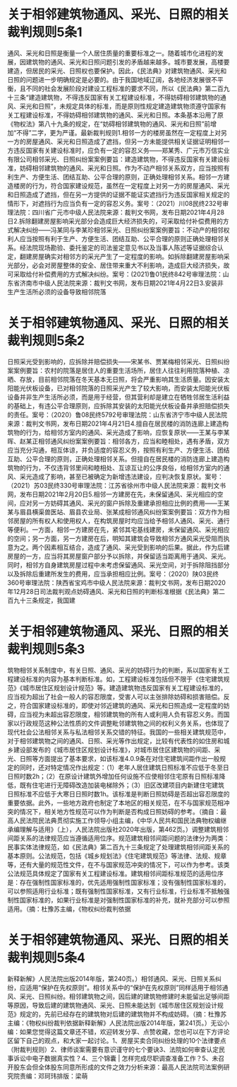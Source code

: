 # 关于相邻建筑物通风、采光、日照的相关裁判规则5条1

通风、采光和日照是衡量一个人居住质量的重要标准之一。随着城市化进程的发展，因建筑物的通风、采光和日照问题引发的矛盾越来越多。城市要发展，高楼要建造，但居民的采光、日照权也要保护。因此，《民法典》对建筑物通风、采光和日照的问题进一步明确规定是必要的。由于我国地域辽阔，各地经济发展很不平衡，且不同的社会发展阶段对建设工程标准的要求不同，所以《民法典》第二百九十三条“建造建筑物，不得违反国家有关工程建设标准，不得妨碍相邻建筑物的通风、采光和日照”，未规定具体的标准，而是原则性规定建造建筑物须遵守国家有关工程建设标准，不得妨碍相邻建筑物的通风、采光和日照。本条基本沿用了原《物权法》第八十九条的规定，在“妨碍相邻建筑物的通风、采光和日照”前增加“不得”二字，更为严谨。最新裁判规则1.相邻一方的楼房虽然在一定程度上对另一方的房屋通风、采光和日照造成了遮挡，但另一方未能提供相关证据证明相邻一方违反国家有关建设标准时，应负有一定的容忍义务——郑某秀、广元市万信实业有限公司相邻采光、日照纠纷案案例要旨：建造建筑物，不得违反国家有关建设标准，妨碍相邻建筑物的通风、采光和日照。作为不动产相邻关系双方，应当按照有利生产、方便生活、团结互助、公平合理的原则，正确处理相邻关系。相邻一方建造楼房的行为，符合国家建设规范，虽然在一定程度上对另一方的房屋通风、采光和日照造成了遮挡，但在另一方提供的证据不能证实遮挡行为违反国家相关规定的情形下，对遮挡行为应当负有一定的容忍义务。案号：（2021）川08民终232号审理法院：四川省广元市中级人民法院来源：裁判文书网，发布日期2021年4月28日2.拆除翻建房屋影响采光部分会造成巨大经济损失的，可采取给付补偿费用的方式解决纠纷——冯某同与李某珍相邻采光、日照纠纷案案例要旨：不动产的相邻权利人应当按照有利于生产、方便生活、团结互助、公平合理的原则正确处理相邻关系。经法院现场勘验、委托鉴定的司法鉴定意见书以及当事人陈述等证据综合认定，翻建房屋确实对相邻方的采光产生了一定程度的影响。如拆除翻建房屋影响采光部分，必会对房屋整体的安全、居住带来重大不利影响，造成巨大经济损失，故可采取给付补偿费用的方式解决纠纷。案号：(2021)鲁01民终842号审理法院：山东省济南市中级人民法院来源：裁判文书网，发布日期2021年4月22日3.安装非生产生活所必须的设备导致相邻院落

# 关于相邻建筑物通风、采光、日照的相关裁判规则5条2

日照采光受到影响的，应拆除并赔偿损失——宋某书、贾某梅相邻采光、日照纠纷案案例要旨：农村的院落是居住人的重要生活场所，居住人往往利用院落种植、凉晒、存放，目前相邻院落在冬天基本无日照，将会严重影响其生活质量。因安装太阳能光伏板设备，已对相邻院落的日照采光产生了较大影响，而安装太阳能光伏板设备并非生产生活所必须，而是用于经营，但其营利却是建立在牺牲邻居生活利益的基础上，有违公平合理原则，应拆除其安装的太阳能光伏板设备并承担赔偿损失的责任。案号：（2020）鲁08民终5792号审理法院：山东省济宁市中级人民法院来源：裁判文书网，发布日期2021年4月21日4.擅自在居民楼的消防连廊上建造构筑物的行为，给相邻方室内的通风、采光造成了影响，应恢复原状——王某与李某晖、赵某正相邻通风纠纷案案例要旨：相邻各方，应当和睦相处，遇有矛盾，双方应当充分沟通，相互体谅，并负适度的容忍义务，按照有利生产、方便生活、团结互助、公平合理的原则，正确处理相邻关系。但擅自在居民楼的消防连廊上建造构筑物的行为，不仅违背邻里间和睦相处、互谅互让的公序良俗，给相邻方室内的通风、采光造成了影响，甚至已被确定为新增违法建设，应判决恢复原状。案号：（2021）苏03民终330号审理法院：江苏省徐州市中级人民法院来源：裁判文书网，发布日期2021年2月20日5.相邻一方建房在先，未保留通风、采光相应的空间，应对另一方妨碍其通风、采光的窗户拆除及重建承担相应比例的费用——王某某与眉县横渠兽医站、眉县农业局、张某成相邻通风纠纷案案例要旨：双方作为相邻房屋的所有权人和使用权人，在构筑房屋时均应当给予相邻人通风、采光、通行等便利。一方面，相邻一方建房在先，紧邻其宅基线建房，未保留通风、采光相应的空间；另一方面，另一方建房在后，明知其建筑会导致相邻方通风采光受阻而执意为之。两个因素相互结合，造成了通风、采光受到影响的后果。据此，作为后建房屋的一方，应当将其房屋窗户部分予以拆除，并保留适当距离用于通风、采光。同时，相邻方自身建筑房屋过程中未考虑保留通风、采光空间，对于拆除阻挡部分以及拆除后重建所发生的费用，应当承担相应比例。案号：（2020）陕03民终360号审理法院：陕西省宝鸡市中级人民法院来源：裁判文书网，发布日期2020年12月28日司法裁判观点妨碍通风、采光和日照的判断标准根据《民法典》第二百九十三条规定，我国建

# 关于相邻建筑物通风、采光、日照的相关裁判规则5条3

筑物相邻关系制度中，有关日照、通风、采光的妨碍行为的判断，系以国家有关工程建设标准的内容为基本判断标准。如，工程建设标准包括但不限于《住宅建筑规范》《城市居住区规划设计规范》等。建造建筑物违反国家有关工程建设标准的，应当视为超出了社会一般人的容忍限度，受害人可以主张排除妨碍和损害赔偿。反之，符合国家建设标准的，即使对邻近建筑的通风、采光和日照造成一定程度的妨碍，应当视为未超出容忍限度，相邻建筑物的所有人或利用人负有容忍义务。而国家以行政规范这种公法性质的文件调整毗邻建筑物之间的权利义务关系，也体现了现代社会公法相邻关系与私法相邻关系交错的特征。我国的一些相关建筑规范中，对于相邻建筑物之间的通风、日照、采光等作出规定，比较有代表性的如住房和城乡建设部发布的《城市居住区规划设计标准》，对城市居住区建筑物的间距、采光、日照等方面提出了基本要求，如该标准4.0.9条在对住宅建筑间距作出一般规定的同时，还对特定情况作出规定：（1）老年人居住建筑日照标准不应低于冬至日日照时数2h；（2）在原设计建筑外增加任何设施不应使相邻住宅原有日照标准降低，既有住宅进行无障碍改造加装电梯除外；（3）旧区改建项目内新建住宅建筑日照标准不应低于大寒日日照时数1h。该标准是判断日照妨碍是否超出容忍限度的重要依据。此外，一些地方政府也制定了本地区的相关规范，在不与国家规范相冲突的情况下，相关地方性规范可以作为判断是否构成日照妨碍的参考。（摘自：最高人民法院民法典贯彻实施工作领导小组主编，《中华人民共和国民法典物权编继承编理解与适用》（上），人民法院出版社2020年出版，第462页。）调整建筑相邻间距关系的法律规范应当遵循适用位序。规范建筑相邻间距问题的法律分为两类：民事实体法律规范，如《民法典》第二百九十三条规定了处理建筑相邻间距关系的基本原则。公法规范，包括《城乡规划法》《住宅建筑规范》等法律、法规、规章等，还有大量的规范性文件，在不与国家规范冲突的情况下，可以作为参考。该类公法规范具体规定了国家有关工程建设标准。建筑相邻间距标准规范的适用位序是：存在强制性国家标准的，优先适用强制性国家标准；没有强制性国家标准的，可以参照适用行业标准；既有强制性国家标准，又有行业标准，行业标准不抵触强制性国家标准的，如果行业标准是对强制性国家标准的补充，就补充部分可以参照适用。（摘：杜豫苏主编，《物权纠纷裁判依据

# 关于相邻建筑物通风、采光、日照的相关裁判规则5条4

新释新解》人民法院出版2014年版，第240页。）相邻通风、采光、日照关系纠纷，应适用“保护在先权原则”。相邻关系中的“保护在先权原则”同样适用于相邻通风、采光、日照纠纷。相邻建筑物之间，因后建的建筑物修建时未能留出足够间距等原因，导致后建的建筑物通风、采光、日照未能达到《城市居住区规划设计规范》规定的，先前已经存在的建筑物对后建的建筑物并不构成妨碍。（摘：杜豫苏主编：《物权纠纷裁判依据新释新解》人民法院出版2014年版，第241页。）无讼小编：如果您觉得这篇文章还不错，欢迎转发分享、点赞收藏，您也可以在下方评论区留下自己的观点，和大家一起讨论。1、房屋买卖合同纠纷处理的10个法律要点（附裁判规则）2、律师谈案需要有意识谨守的七个要诀3、法院如何审查认定民事诉讼中电子数据真实性？4、三个锦囊 | 怎样完成尽职调查准备工作？5、未召开股东会但全体股东同意所形成的文件之效力分析来源：最高人民法院司法案例研究院责编：邓珂玮排版：梁萌

